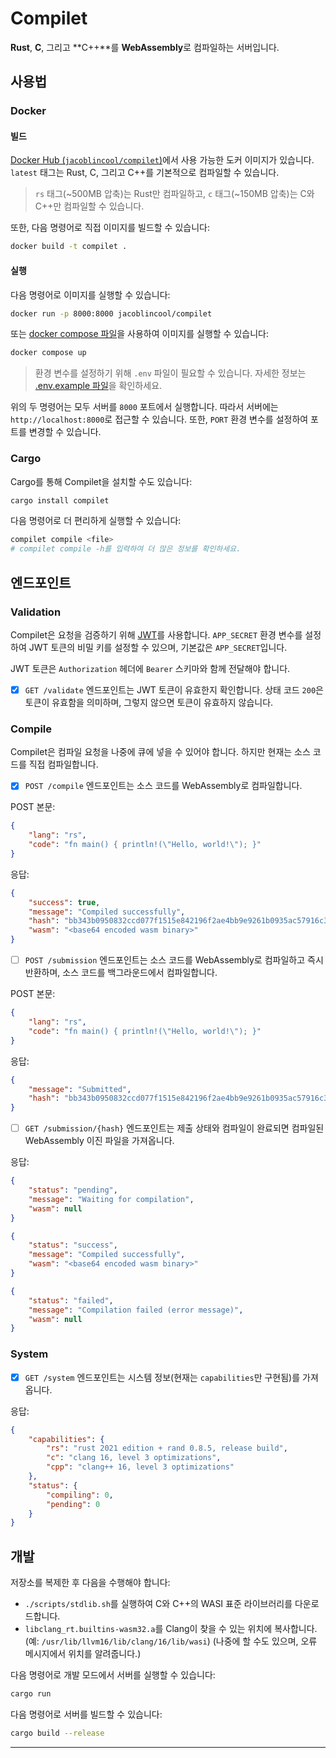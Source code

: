 # Compilet

**Rust**, **C**, 그리고 **C++**를 **WebAssembly**로 컴파일하는 서버입니다.

## 사용법

### Docker

#### 빌드

[Docker Hub (`jacoblincool/compilet`)](https://hub.docker.com/r/jacoblincool/compilet)에서 사용 가능한 도커 이미지가 있습니다. `latest` 태그는 Rust, C, 그리고 C++를 기본적으로 컴파일할 수 있습니다.

> `rs` 태그(~500MB 압축)는 Rust만 컴파일하고, `c` 태그(~150MB 압축)는 C와 C++만 컴파일할 수 있습니다.

또한, 다음 명령어로 직접 이미지를 빌드할 수 있습니다:

```bash
docker build -t compilet .
```

#### 실행

다음 명령어로 이미지를 실행할 수 있습니다:

```bash
docker run -p 8000:8000 jacoblincool/compilet
```

또는 [docker compose 파일](./docker-compose.yml)을 사용하여 이미지를 실행할 수 있습니다:

```bash
docker compose up
```

> 환경 변수를 설정하기 위해 `.env` 파일이 필요할 수 있습니다. 자세한 정보는 [.env.example 파일](./.env.example)을 확인하세요.

위의 두 명령어는 모두 서버를 `8000` 포트에서 실행합니다. 따라서 서버에는 `http://localhost:8000`로 접근할 수 있습니다. 또한, `PORT` 환경 변수를 설정하여 포트를 변경할 수 있습니다.

### Cargo

Cargo를 통해 Compilet을 설치할 수도 있습니다:

```bash
cargo install compilet
```

다음 명령어로 더 편리하게 실행할 수 있습니다:

```bash
compilet compile <file>
# compilet compile -h를 입력하여 더 많은 정보를 확인하세요.
```

## 엔드포인트

### Validation

Compilet은 요청을 검증하기 위해 [JWT](https://jwt.io/)를 사용합니다. `APP_SECRET` 환경 변수를 설정하여 JWT 토큰의 비밀 키를 설정할 수 있으며, 기본값은 `APP_SECRET`입니다.

JWT 토큰은 `Authorization` 헤더에 `Bearer` 스키마와 함께 전달해야 합니다.

- [x] `GET /validate` 엔드포인트는 JWT 토큰이 유효한지 확인합니다. 상태 코드 `200`은 토큰이 유효함을 의미하며, 그렇지 않으면 토큰이 유효하지 않습니다.

### Compile

Compilet은 컴파일 요청을 나중에 큐에 넣을 수 있어야 합니다. 하지만 현재는 소스 코드를 직접 컴파일합니다.

- [x] `POST /compile` 엔드포인트는 소스 코드를 WebAssembly로 컴파일합니다.

POST 본문:

```json
{
    "lang": "rs",
    "code": "fn main() { println!(\"Hello, world!\"); }"
}
```

응답:

```json
{
    "success": true,
    "message": "Compiled successfully",
    "hash": "bb343b0950832ccd077f1515e842196f2ae4bb9e9261b0935ac57916c3cf305d",
    "wasm": "<base64 encoded wasm binary>"
}
```

- [ ] `POST /submission` 엔드포인트는 소스 코드를 WebAssembly로 컴파일하고 즉시 반환하며, 소스 코드를 백그라운드에서 컴파일합니다.

POST 본문:

```json
{
    "lang": "rs",
    "code": "fn main() { println!(\"Hello, world!\"); }"
}
```

응답:

```json
{
    "message": "Submitted",
    "hash": "bb343b0950832ccd077f1515e842196f2ae4bb9e9261b0935ac57916c3cf305d"
}
```

- [ ] `GET /submission/{hash}` 엔드포인트는 제출 상태와 컴파일이 완료되면 컴파일된 WebAssembly 이진 파일을 가져옵니다.

응답:

```json
{
    "status": "pending",
    "message": "Waiting for compilation",
    "wasm": null
}
```

```json
{
    "status": "success",
    "message": "Compiled successfully",
    "wasm": "<base64 encoded wasm binary>"
}
```

```json
{
    "status": "failed",
    "message": "Compilation failed (error message)",
    "wasm": null
}
```

### System

- [x] `GET /system` 엔드포인트는 시스템 정보(현재는 `capabilities`만 구현됨)를 가져옵니다.

응답:

```json
{
    "capabilities": {
        "rs": "rust 2021 edition + rand 0.8.5, release build",
        "c": "clang 16, level 3 optimizations",
        "cpp": "clang++ 16, level 3 optimizations"
    },
    "status": {
        "compiling": 0,
        "pending": 0
    }
}
```

## 개발

저장소를 복제한 후 다음을 수행해야 합니다:

- `./scripts/stdlib.sh`를 실행하여 C와 C++의 WASI 표준 라이브러리를 다운로드합니다.
- `libclang_rt.builtins-wasm32.a`를 Clang이 찾을 수 있는 위치에 복사합니다. (예: `/usr/lib/llvm16/lib/clang/16/lib/wasi`) (나중에 할 수도 있으며, 오류 메시지에서 위치를 알려줍니다.)

다음 명령어로 개발 모드에서 서버를 실행할 수 있습니다:

```bash
cargo run
```

다음 명령어로 서버를 빌드할 수 있습니다:

```bash
cargo build --release
```

---